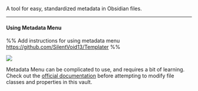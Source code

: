 A tool for easy, standardized metadata in Obsidian files.

---

#### Using Metadata Menu

%% Add instructions for using metadata menu  https://github.com/SilentVoid13/Templater %%

![](https://youtu.be/kqx6KHniMCc)

Metadata Menu can be complicated to use, and requires a bit of learning.  Check out the [official documentation](https://mdelobelle.github.io/metadatamenu/) before attempting to modify file classes and properties in this vault.